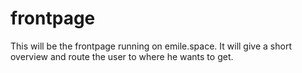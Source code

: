 # frontpage

This will be the frontpage running on emile.space.
It will give a short overview and route the user to where he wants to get.